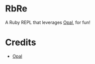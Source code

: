 # RbRe

A Ruby REPL that leverages [Opal](https://opalrb.com), for fun!

# Credits

- [Opal](https://opalrb.com)